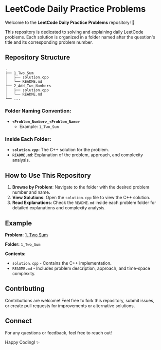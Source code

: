 # LeetCode Daily Practice Problems

Welcome to the **LeetCode Daily Practice Problems** repository! 🚀

This repository is dedicated to solving and explaining daily LeetCode problems. Each solution is organized in a folder named after the question's title and its corresponding problem number.

## Repository Structure

```
.
├── 1_Two_Sum
│   ├── solution.cpp
│   └── README.md
├── 2_Add_Two_Numbers
│   ├── solution.cpp
│   └── README.md
└── ...
```

### Folder Naming Convention:
- **`<Problem_Number>_<Problem_Name>`**
  - Example: `1_Two_Sum`

### Inside Each Folder:
- **`solution.cpp`**: The C++ solution for the problem.
- **`README.md`**: Explanation of the problem, approach, and complexity analysis.

## How to Use This Repository

1. **Browse by Problem**: Navigate to the folder with the desired problem number and name.
2. **View Solutions**: Open the `solution.cpp` file to view the C++ solution.
3. **Read Explanations**: Check the `README.md` inside each problem folder for detailed explanations and complexity analysis.

## Example

**Problem:** [1. Two Sum](https://leetcode.com/problems/two-sum/)

**Folder:** `1_Two_Sum`

**Contents:**
- `solution.cpp` - Contains the C++ implementation.
- `README.md` - Includes problem description, approach, and time-space complexity.

## Contributing

Contributions are welcome! Feel free to fork this repository, submit issues, or create pull requests for improvements or alternative solutions.


## Connect

For any questions or feedback, feel free to reach out!

Happy Coding! ✨

